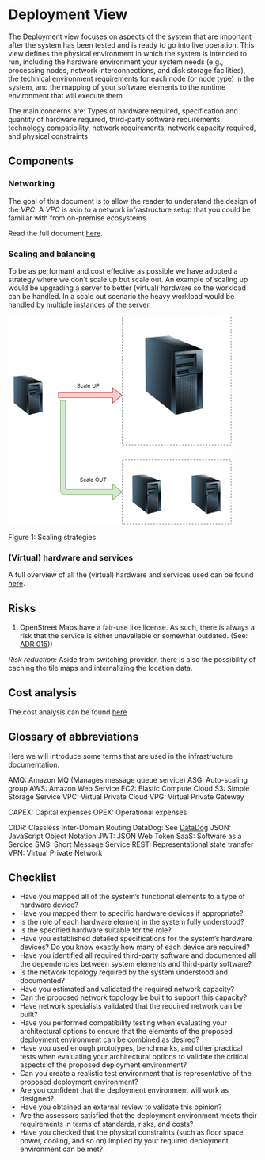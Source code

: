 # Deployment View 

The Deployment view focuses on aspects of the system that are important after the system has been tested and is ready to go into live operation. This view defines the physical environment in which the system is intended to run, including the hardware environment your system needs (e.g., processing nodes, network interconnections, and disk storage facilities), the technical environment requirements for each node (or node type) in the system, and the mapping of your software elements to the runtime environment that will execute them

The main concerns are: Types of hardware required, specification and quantity of hardware required, third-party software requirements, technology compatibility, network requirements, network capacity required, and physical constraints


## Components 
### Networking
The goal of this document is to allow the reader to understand the design of the _VPC_. A _VPC_ is akin to a network infrastructure setup that you could be familiar with from on-premise ecosystems. 

Read the full document [here](infrastructure/InfrastructureAndNetworking.md).

### Scaling and balancing
To be as performant and cost effective as possible we have adopted a strategy where we don't scale up but scale out. An example of scaling up would be upgrading a server to better (virtual) hardware so the workload can be handled. In a scale out scenario the heavy workload would be handled by multiple instances of the server.

![Figure 1: Scaling strategies](/img/scaling-strategies.png)

Figure 1: Scaling strategies

### (Virtual) hardware and services
A full overview of all the (virtual) hardware and services used can be found [here](infrastructure/Infrastructure-services-and-virtual-hardware.md). 

## Risks 
1. OpenStreet Maps have a fair-use like license. As such, there is always a risk that the service is either unavailable or somewhat outdated. (See: [ADR 015](/4.ADRs/015%20Integration%20with%20Map%20Providers.md)))

*Risk reduction:* Aside from switching provider, there is also the possibility of caching the tile maps and internalizing the location data.

## Cost analysis
The cost analysis can be found [here](infrastructure/CostAnalysis.md)

## Glossary of abbreviations
Here we will introduce some terms that are used in the infrastructure documentation.

AMQ: Amazon MQ (Manages message queue service)
ASG: Auto-scaling group
AWS: Amazon Web Service
EC2: Elastic Compute Cloud
S3: Simple Storage Service
VPC: Virtual Private Cloud
VPG: Virtual Private Gateway

CAPEX: Capital expenses
OPEX: Operational expenses

CIDR: Classless Inter-Domain Routing
DataDog: See [DataDog](/4.ADRs/003%20Tracing%20and%20Monitoring%20Sytem.md)
JSON: JavaScript Object Notation
JWT: JSON Web Token
SaaS: Software as a Sercice
SMS: Short Message Service
REST: Representational state transfer
VPN: Virtual Private Network


## Checklist 

* Have you mapped all of the system’s functional elements to a type of hardware device? 
* Have you mapped them to specific hardware devices if appropriate?
* Is the role of each hardware element in the system fully understood? 
* Is the specified hardware suitable for the role?
* Have you established detailed specifications for the system’s hardware devices? Do you know exactly how many of each device are required?
* Have you identified all required third-party software and documented all the dependencies between system elements and third-party software?
* Is the network topology required by the system understood and documented?
* Have you estimated and validated the required network capacity? 
* Can the proposed network topology be built to support this capacity?
* Have network specialists validated that the required network can be built?
* Have you performed compatibility testing when evaluating your architectural options to ensure that the elements of the proposed deployment environment can be combined as desired?
* Have you used enough prototypes, benchmarks, and other practical tests when evaluating your architectural options to validate the critical aspects of the proposed deployment environment?
* Can you create a realistic test environment that is representative of the proposed deployment environment?
* Are you confident that the deployment environment will work as designed?
* Have you obtained an external review to validate this opinion?
* Are the assessors satisfied that the deployment environment meets their requirements in terms of standards, risks, and costs?
* Have you checked that the physical constraints (such as floor space, power, cooling, and so on) implied by your required deployment environment can be met?
